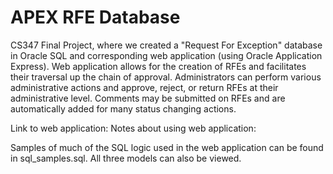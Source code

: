 # APEX RFE Database
CS347 Final Project, where we created a "Request For Exception" database in Oracle SQL and corresponding web application (using Oracle Application Express). Web application allows for the creation of RFEs and facilitates their traversal up the chain of approval. Administrators can perform various administrative actions and approve, reject, or return RFEs at their administrative level. Comments may be submitted on RFEs and are automatically added for many status changing actions. 

Link to web application: 
Notes about using web application:

Samples of much of the SQL logic used in the web application can be found in sql_samples.sql. All three models can also be viewed.
